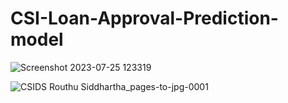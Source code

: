 # CSI-Loan-Approval-Prediction-model
![Screenshot 2023-07-25 123319](https://github.com/siddhuR/CSI-Loan-Approval-Prediction-model/assets/92938829/2789edd6-89c2-46e9-a28e-441dbd37d6a6)

![CSIDS Routhu Siddhartha_pages-to-jpg-0001](https://github.com/siddhuR/CSI-Loan-Approval-Prediction-model/assets/92938829/699d32c6-b40b-4089-8639-bb0f1f7c86a9)

